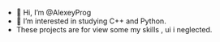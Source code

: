 - 👋 Hi, I’m @AlexeyProg
- 👀 I’m interested in studying C++ and Python.
- These projects are for view some my skills , ui i neglected.
<!---
AlexeyProg/AlexeyProg is a ✨ special ✨ repository because its `README.md` (this file) appears on your GitHub profile.
You can click the Preview link to take a look at your changes.
--->
